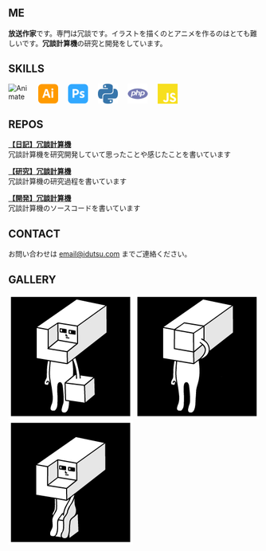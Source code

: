 ## ME

**放送作家**です。専門は冗談です。イラストを描くのとアニメを作るのはとても難しいです。**冗談計算機**の研究と開発をしています。

## SKILLS 
<div style="display: flex; gap: 20px; align-items: center;">
    <img src="images/animate.svg" alt="Animate" width="40" height="40"/>
    <img src="images/adobeillustrator.svg" alt="Illustrator" width="40" height="40"/>
    <img src="images/adobephotoshop.svg" alt="Photoshop" width="40" height="40"/>
    <img src="images/python.svg" alt="Python" width="40" height="40"/>
    <img src="images/php.svg" alt="Python" width="40" height="40"/>
    <img src="images/javascript.svg" alt="Python" width="40" height="40"/>
</div>



## REPOS

[**【日記】冗談計算機**](https://github.com/idutsu/kirikuchikun-diary)  
冗談計算機を研究開発していて思ったことや感じたことを書いています

[**【研究】冗談計算機**](https://github.com/idutsu/kirikuchikun-res)  
冗談計算機の研究過程を書いています

[**【開発】冗談計算機**](https://github.com/idutsu/kirikuchikun-dev)  
冗談計算機のソースコードを書いています

## CONTACT

お問い合わせは email@idutsu.com までご連絡ください。

## GALLERY

![キリクチくんオープン](images/githubopen.jpg)
![キリクチくんクローズ](images/githubclose.jpg)
![キリクチくん座る](images/githubsit.jpg)
